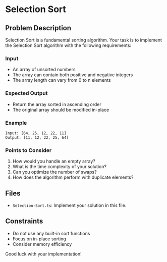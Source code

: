 # Selection Sort

## Problem Description
Selection Sort is a fundamental sorting algorithm. Your task is to implement the Selection Sort algorithm with the following requirements:

### Input
- An array of unsorted numbers
- The array can contain both positive and negative integers
- The array length can vary from 0 to n elements

### Expected Output
- Return the array sorted in ascending order
- The original array should be modified in-place

### Example
```
Input: [64, 25, 12, 22, 11]
Output: [11, 12, 22, 25, 64]
```

### Points to Consider
1. How would you handle an empty array?
2. What is the time complexity of your solution?
3. Can you optimize the number of swaps?
4. How does the algorithm perform with duplicate elements?

## Files
- `Selection-Sort.ts`: Implement your solution in this file.

## Constraints
- Do not use any built-in sort functions
- Focus on in-place sorting
- Consider memory efficiency

Good luck with your implementation!
